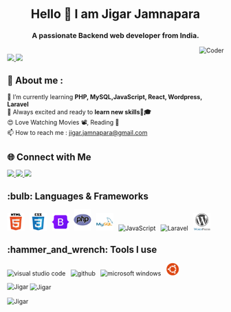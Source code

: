 
<h1 align="center"> Hello 👋 I am Jigar Jamnapara</h1>

<h3 align="center">A passionate Backend web developer from India.</h3> 

<img align="right" alt="Coder" src="https://camo.githubusercontent.com/fe63ad82cd0ea16571908365dcb3aff7a9715881cbeb881dba7def507d2790ea/68747470733a2f2f6d69726f2e6d656469756d2e636f6d2f6d61782f313336302f302a67714f33736c4c6d4762346d55656a652e676966">
<br>
<a href="https://twitter.com/jigarjamnapara" target="_blank" rel="noreferrer"> 
<img src="https://img.shields.io/twitter/follow/jigar_jamnapara?logo=twitter&style=for-the-badge&color=0891b2&labelColor=1c1917" /> </a>

<a href="https://www.github.com/JigarJamnapara" target="_blank" rel="noreferrer">
<img src="https://img.shields.io/github/followers/JigarJamnapara?logo=github&style=for-the-badge&color=0891b2&labelColor=1c1917" /> </a>


## 🙋 About me :

🎯 I’m currently learning **PHP, MySQL,JavaScript, React, Wordpress, Laravel** <br>
🤩 Always excited and ready to **learn new skills👨🎓** <br>
😍 Love Watching Movies 📽️, Reading 📖 <br>
📫 How to reach me : jigar.jamnapara@gmail.com


## 🌐 Connect with Me 

<a href="https://www.linkedin.com/in/jigarjamnapara">
 <img src="https://img.shields.io/badge/LinkedIn-0077B5?style=for-the-badge&logo=linkedin&logoColor=white" />             
</a> 
<a href="https://twitter.com/jigarjamnapara">
  <img src="https://img.shields.io/badge/Twitter-1DA1F2?style=for-the-badge&logo=twitter&logoColor=white" />
</a>
<a href="https://www.instagram.com/jigarjamnapara">
  <img src="https://img.shields.io/badge/Instagram-E4405F?style=for-the-badge&logo=instagram&logoColor=white" />
</a>

<br>

<h2>:bulb: Languages & Frameworks</h2>
<p>
<img title="HTML5" alt="HTML5" src="https://raw.githubusercontent.com/devicons/devicon/master/icons/html5/html5-original-wordmark.svg" width="40px" height="40px">
&nbsp
<img title="CSS" alt="CSS" src="https://raw.githubusercontent.com/devicons/devicon/master/icons/css3/css3-original-wordmark.svg" width="40px" height="40px">
&nbsp
<img title="Bootstrap" alt="Bootstrap" src="https://github.com/devicons/devicon/blob/master/icons/bootstrap/bootstrap-original.svg" width="40px" height="40px">
&nbsp
<img title="PHP" alt="PHP" src="https://github.com/devicons/devicon/blob/master/icons/php/php-original.svg" width="40px" height="50px">
&nbsp
<img title="MySQL" alt="MySQL" src="https://github.com/devicons/devicon/blob/master/icons/mysql/mysql-original-wordmark.svg" width="40px" heigth="50px">
&nbsp
<img title="JavaScript" alt="JavaScript" src="https://cdn.jsdelivr.net/gh/devicons/devicon/icons/javascript/javascript-original.svg" width="40px" heigth="50px">
&nbsp
<img title="Laravel" alt="Laravel" src="https://www.zend.com/sites/default/files/image/2019-09/logo-laravel.jpg" width="40px" height="40px">
&nbsp
<img title="Wordpress" alt="Wordpress" src="https://github.com/devicons/devicon/blob/master/icons/wordpress/wordpress-original.svg" width="40px" height="40px">
&nbsp

<h2>:hammer_and_wrench: Tools I use</h2>
<p>
<img title="VS Code" alt="visual studio code" width="30px" src="https://cdn.jsdelivr.net/gh/devicons/devicon/icons/vscode/vscode-original.svg" />
&nbsp;  
<img title="GitHub" alt="github" width="30px" src="https://cdn.jsdelivr.net/gh/devicons/devicon/icons/github/github-original.svg" />
&nbsp;
<img title="MS Windows" alt="microsoft windows" width="30px" src="https://cdn.jsdelivr.net/gh/devicons/devicon/icons/windows8/windows8-original.svg" />
&nbsp;
<img title="MS Windows" alt="microsoft windows" width="30px" src=https://github.com/devicons/devicon/blob/master/icons/ubuntu/ubuntu-plain.svg" />
&nbsp;
</p>

<!--  -->
<p><img align="left" src="https://github-readme-stats.vercel.app/api/top-langs?username=JigarJamnapara&show_icons=true&locale=en&layout=compact" alt="Jigar" /></p>

<p>&nbsp;<img align="center" src="https://github-readme-stats.vercel.app/api?username=JigarJamnapara&show_icons=true&locale=en" alt="Jigar" /></p>

<p><img align="center" src="https://github-readme-streak-stats.herokuapp.com/?user=JigarJamnapara&" alt="Jigar" /></p>


